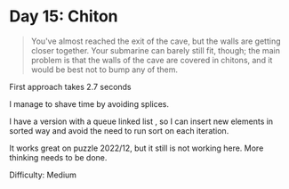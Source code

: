 # Day 15: Chiton 

> You've almost reached the exit of the cave, but the walls are getting closer together. 
> Your submarine can barely still fit, though; the main problem is that the walls of the 
> cave are covered in chitons, and it would be best not to bump any of them.

First approach takes 2.7 seconds

I manage to shave time by avoiding splices.

I have a version with a queue linked list , so I can insert new elements in sorted way and avoid 
the need to run sort on each iteration.

It works great on puzzle 2022/12, but it still is not working here. More thinking needs to be done.

Difficulty: Medium